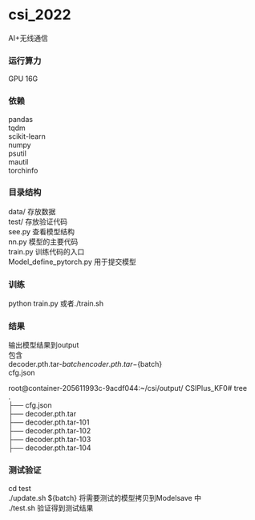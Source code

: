 # csi_2022
AI+无线通信

### 运行算力
GPU 16G

### 依赖 

pandas  
tqdm  
scikit-learn  
numpy  
psutil  
mautil  
torchinfo 

### 目录结构
data/ 存放数据  
test/ 存放验证代码    
see.py 查看模型结构  
nn.py 模型的主要代码  
train.py 训练代码的入口  
Model_define_pytorch.py 用于提交模型  


### 训练
python train.py 或者./train.sh

### 结果
输出模型结果到output   
包含  
decoder.pth.tar-${batch}  
encoder.pth.tar-${batch}  
cfg.json  

root@container-205611993c-9acdf044:~/csi/output/  CSIPlus_KF0# tree    
.  
├── cfg.json  
├── decoder.pth.tar  
├── decoder.pth.tar-101  
├── decoder.pth.tar-102  
├── decoder.pth.tar-103  
├── decoder.pth.tar-104  

### 测试验证  
cd test  
./update.sh ${batch} 将需要测试的模型拷贝到Modelsave 中  
./test.sh 验证得到测试结果  